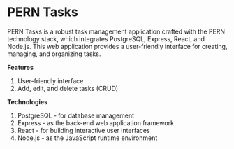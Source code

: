 # PERN Tasks

PERN Tasks is a robust task management application crafted with the PERN technology stack, which integrates PostgreSQL, Express, React, and Node.js. This web application provides a user-friendly interface for creating, managing, and organizing tasks.

**Features**
1. User-friendly interface
2. Add, edit, and delete tasks (CRUD)

**Technologies**
1. PostgreSQL - for database management
2. Express - as the back-end web application framework
3. React - for building interactive user interfaces
4. Node.js - as the JavaScript runtime environment


